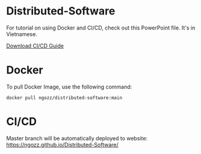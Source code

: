 # Distributed-Software
For tutorial on using Docker and CI/CD, check out this PowerPoint file. It's in Vietnamese.

[Download CI/CD Guide](https://raw.githubusercontent.com/ngozz/Distributed-Software/main/Distributed%20Software%20Docker%20CI%20CD%20Guide.pptx)

# Docker
To pull Docker Image, use the following command:

`docker pull ngozz/distributed-software:main`

# CI/CD
Master branch will be automatically deployed to website:
https://ngozz.github.io/Distributed-Software/
